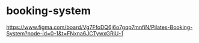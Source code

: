 # booking-system
https://www.figma.com/board/Vg7FfoDQ6j6o7gqp7mnfiN/Pilates-Booking-System?node-id=0-1&t=FNxna6JCTywxGRiU-1
